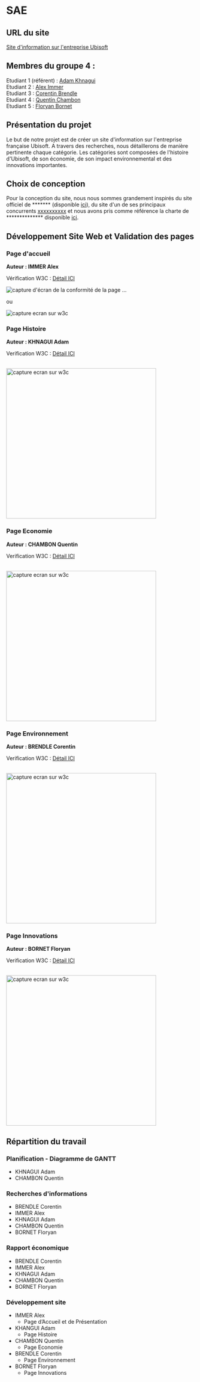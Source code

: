 # SAE   

## URL du site   

[Site d'information sur l'entreprise Ubisoft](https://wikiut.github.io/SAE/)

## Membres du groupe 4 :

Etudiant 1 (référent) : [Adam Khnagui](mailto:adam.khnagui@edu.univ-fcomte.fr?subject=SAE_1_05_06)  
Etudiant 2 : [Alex Immer](mailto:alex.immer@edu.univ-fcomte.fr?subject=SAE_1_05_06)   
Etudiant 3 : [Corentin Brendle](mailto:corentin.brendle@edu.univ-fcomte.fr?subject=SAE_1_05_06)  
Etudiant 4 : [Quentin Chambon](mailto:quentin.chambon@edu.univ-fcomte.fr?subject=SAE_1_05_06)  
Etudiant 5 : [Floryan Bornet](mailto:floryan.bornet@edu.univ-fcomte.fr?subject=SAE_1_05_06) 

## Présentation du projet
  Le but de notre projet est de créer un site d'information sur l'entreprise française Ubisoft.
A travers des recherches, nous détaillerons de manière pertinente chaque catégorie. 
Les catégories sont composées de l'histoire d'Ubisoft, de son économie, de son impact environnemental et des innovations importantes.

## Choix de conception  

Pour la conception du site, nous nous sommes grandement inspirés du site officiel de ******* (disponible [ici](https://www.entreprise.com/fr-fr/)), du site d'un de ses principaux concurrents [xxxxxxxxxx](https://www.entreprise2.fr/) et nous avons pris comme référence la charte de ************** disponible [ici](doc/charte_graphique.pdf).    



## Développement Site Web et Validation des pages

### Page d'accueil

**Auteur : IMMER Alex**  

Vérification W3C : [Détail ICI](https://validator.w3.org/nu/?showsource=yes&showoutline=yes&showimagereport=yes&doc=https%3A%2F%2Fdemo-am90.github.io%2Fs1-demo%2Findex.html)


![capture d'écran de la conformité de la page ...](doc/capture_1_W3C.png)

ou 

<img src="doc/capture_1_W3C.png" style="width=400px" alt="capture ecran sur w3c">


<!--  style="width=400px" ne fonctionne pas -->

### Page Histoire

**Auteur : KHNAGUI Adam**  

Verification W3C : [Détail ICI](https://validator.w3.org/nu/?showsource=yes&showoutline=yes&showimagereport=yes&doc=https%3A%2F%2Fdemo-am90.github.io%2Fs1-demo%2Findex.html)

<br>
<img src="doc/capture_1_W3C.png" width="400px" alt="capture ecran sur w3c">

### Page Economie

**Auteur : CHAMBON Quentin**  

Verification W3C : [Détail ICI](https://validator.w3.org/nu/?showsource=yes&showoutline=yes&showimagereport=yes&doc=https%3A%2F%2Fdemo-am90.github.io%2Fs1-demo%2Findex.html)

<br>
<img src="doc/capture_1_W3C.png" width="400px" alt="capture ecran sur w3c">

### Page Environnement

**Auteur : BRENDLE Corentin**  

Verification W3C : [Détail ICI](https://validator.w3.org/nu/?doc=https%3A%2F%2Fwikiut.github.io%2FSAE%2Ftemplate%2Fenvironnement.html)

<br>

<img src="public/image/W3C_corentin.png" width="400px" alt="capture ecran sur w3c">

### Page Innovations

**Auteur : BORNET Floryan**  

Verification W3C : [Détail ICI](https://validator.w3.org/nu/?doc=https%3A%2F%2Fwikiut.github.io%2FSAE%2Ftemplate%2Finnovation.html)

<br>

<img src="public/image/W3C_floryan.png" width="400px" alt="capture ecran sur w3c">



## Répartition du travail

### Planification - Diagramme de GANTT

- KHNAGUI Adam
- CHAMBON Quentin

### Recherches d'informations

- BRENDLE Corentin
- IMMER Alex
- KHNAGUI Adam
- CHAMBON Quentin
- BORNET Floryan


### Rapport économique

- BRENDLE Corentin
- IMMER Alex
- KHNAGUI Adam
- CHAMBON Quentin
- BORNET Floryan

### Développement site

- IMMER Alex
  - Page d’Accueil et de Présentation
- KHANGUI Adam
  - Page Histoire
- CHAMBON Quentin
  - Page Economie
- BRENDLE Corentin
  - Page Environnement
- BORNET Floryan
  - Page Innovations
